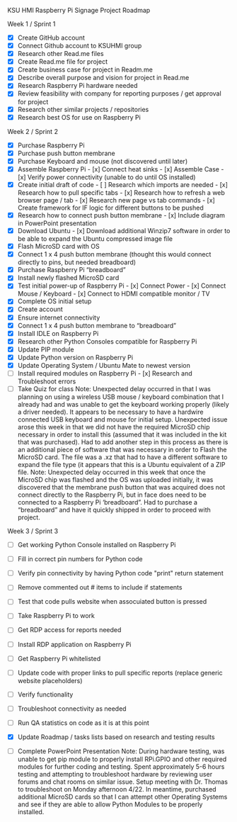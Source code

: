 KSU HMI Raspberry Pi Signage Project Roadmap

Week 1 / Sprint 1
- [x]	Create GitHub account
- [x]	Connect Github account to KSUHMI group
- [x] Research other Read.me files
- [x] Create Read.me file for project
- [x]	Create business case for project in Readm.me
- [x] Describe overall purpose and vision for project in Read.me
- [x] Research Raspberry Pi hardware needed
- [x] Review feasibility with company for reporting purposes / get approval for project
- [x] Research other similar projects / repositories
- [x] Research best OS for use on Raspberry Pi

Week 2 / Sprint 2
- [x] Purchase Raspberry Pi
- [x] Purchase push button membrane
- [x] Purchase Keyboard and mouse (not discovered until later)
- [x] Assemble Raspberry Pi
      - [x] Connect heat sinks
      - [x] Assemble Case
      - [x] Verify power connectivity (unable to do until OS installed)
- [x] Create initial draft of code
      - [ ] Research which imports are needed
      - [x] Research how to pull specific tabs
      - [x] Research how to refresh a web browser page / tab
      - [x] Research new page vs tab commands
      - [x] Create framework for IF logic for different buttons to be pushed
- [x] Research how to connect push button membrane
      - [x] Include diagram in PowerPoint presentation
- [x] Download Ubuntu
      - [x] Download additional Winzip7 software in order to be able to expand the Ubuntu compressed image file
- [x] Flash MicroSD card with OS
- [x] Connect 1 x 4 push button membrane (thought this would connect directly to pins, but needed breadboard)
- [x] Purchase Raspberry Pi “breadboard”
- [x] Install newly flashed MicroSD card
- [x] Test initial power-up of Raspberry Pi
      - [x] Connect Power
      - [x] Connect Mouse / Keyboard
      - [x] Connect to HDMI compatible monitor / TV
- [x] Complete OS initial setup 
- [x] Create account
- [x] Ensure internet connectivity
- [x] Connect 1 x 4 push button membrane to “breadboard”
- [x] Install IDLE on Raspberry Pi
- [x] Research other Python Consoles compatible for Raspberry Pi
- [x] Update PIP module
- [x] Update Python version on Raspberry Pi
- [x] Update Operating System / Ubuntu Mate to newest version
- [ ] Install required modules on Raspberry Pi
      - [x] Research and Troubleshoot errors
- [ ] Take Quiz for class
Note: Unexpected delay occurred in that I was planning on using a wireless USB mouse / keyboard combination that I already had and was unable to get the keyboard working properly (likely a driver needed). It appears to be necessary to have a hardwire connected USB keyboard and mouse for initial setup. Unexpected issue arose this week in that we did not have the required MicroSD chip necessary in order to install this (assumed that it was included in the kit that was purchased). Had to add another step in this process as there is an additional piece of software that was necessary in order to Flash the MicroSD card. The file was a .xz that had to have a different software to expand the file type (it appears that this is a Ubuntu equivalent of a ZIP file. 
Note: Unexpected delay occurred in this week that once the MicroSD chip was flashed and the OS was uploaded initially, it was discovered that the membrane push button that was acquired does not connect directly to the Raspberry Pi, but in face does need to be connected to a Raspberry Pi ‘breadboard”. Had to purchase a “breadboard” and have it quickly shipped in order to proceed with project.

Week 3 / Sprint 3
- [ ] Get working Python Console installed on Raspberry Pi
- [ ] Fill in correct pin numbers for Python code
- [ ] Verify pin connectivity by having Python code "print" return statement
- [ ] Remove commented out # items to include if statements
- [ ] Test that code pulls website when assocuiated button is pressed
- [ ] Take Raspberry Pi to work
- [ ] Get RDP access for reports needed
- [ ] Install RDP application on Raspberry Pi
- [ ] Get Raspberry Pi whitelisted
- [ ] Update code with proper links to pull specific reports (replace generic website placeholders)
- [ ] Verify functionality
- [ ] Troubleshoot connectivity as needed
- [ ] Run QA statistics on code as it is at this point
- [x] Update Roadmap / tasks lists based on research and testing results
- [ ] Complete PowerPoint Presentation
Note: During hardware testing, was unable to get pip module to properly install RPi.GPIO and other required modules for further coding and testing. Spent approximately 5-6 hours testing and attempting to troubleshoot hardware by reviewing user forums and chat rooms on similar issue. Setup meeting with Dr. Thomas to troubleshoot on Monday afternoon 4/22. In meantime, purchased additional MicroSD cards so that I can attempt other Operating Systems and see if they are able to allow Python Modules to be properly installed. 



